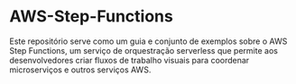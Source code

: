 # AWS-Step-Functions
Este repositório serve como um guia e conjunto de exemplos sobre o AWS Step Functions, um serviço de orquestração serverless que permite aos desenvolvedores criar fluxos de trabalho visuais para coordenar microserviços e outros serviços AWS.
